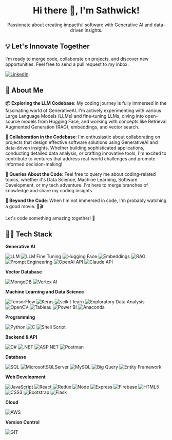 <h1 align="center">Hi there 👋, I'm Sathwick!</h1>
<!-- <h1 align="center">Hi there 👋, I'm Sathwick! <br> Delighted to e-meet you in the digital realm 🌐.</h1> -->
<div align="center">Passionate about creating impactful software with Generative AI and data-driven insights.</div>
<!-- <p align="center">Coding, crunching data, and crafting the web.</p> -->

## 💡 Let's Innovate Together

I'm ready to merge code, collaborate on projects, and discover new opportunities. Feel free to send a pull request to my inbox.

[![LinkedIn](https://img.shields.io/badge/LinkedIn-%230077B5.svg?style=for-the-badge&logo=linkedin&logoColor=white)](https://linkedin.com/in/sathwickreddymora)

<!-- ## 📚 Medium Stories
Dive into my Medium stories where I share insights, experiences, and tech discoveries in the world of coding, data science, and more. Explore the written side of my tech journey! 📝🚀

[![Medium](https://img.shields.io/badge/Medium-12100E?logo=medium&logoColor=white)](https://medium.com/@@sathwickreddy) -->

## 💫 About Me

**📦 Exploring the LLM Codebase**: My coding journey is fully immersed in the fascinating world of GenerativeAI. I'm actively experimenting with various Large Language Models (LLMs) and fine-tuning LLMs, diving into open-source models from Hugging Face, and working with concepts like Retrieval Augmented Generation (RAG), embeddings, and vector search.

**👥 Collaboration in the Codebase**: I'm enthusiastic about collaborating on projects that design effective software solutions using GenerativeAI and data-driven insights. Whether building sophisticated applications, conducting detailed data analysis, or crafting innovative tools, I'm excited to contribute to ventures that address real-world challenges and promote informed decision-making!

**💬 Queries About the Code**: Feel free to query me about coding-related topics, whether it's Data Science, Machine Learning, Software Development, or my tech adventure. I'm here to merge branches of knowledge and share my coding insights.

**🌟 Beyond the Code**: When I'm not immersed in code, I'm probably watching a good movie. 🍿🎬

Let's code something amazing together! 🌟

## 🧑‍💻 Tech Stack

**Generative AI**

![LLM](https://img.shields.io/badge/LLM-f59b42?style=for-the-badge) ![LLM Fine Tuning](https://img.shields.io/badge/LLM%20Fine%20Tuning-119e84?style=for-the-badge&logo=bigquery&logoColor=white) ![Hugging Face](https://img.shields.io/badge/-HuggingFace-FDEE21?style=for-the-badge&logo=HuggingFace&logoColor=black) ![Embeddings](https://img.shields.io/badge/Embeddings-beabf5?style=for-the-badge) ![RAG](https://img.shields.io/badge/RAG-faec70?style=for-the-badge) ![Prompt Engineering](https://img.shields.io/badge/Prompt%20Engineering-4c7cf5?style=for-the-badge) ![OpenAI API](https://img.shields.io/badge/OpenAI%20API-74aa9c?style=for-the-badge&logo=openai&logoColor=white) ![Claude API](https://img.shields.io/badge/Claude%20API-dff02b?style=for-the-badge) 

**Vector Database**

![MongoDB](https://img.shields.io/badge/MongoDB-4EA94B?style=for-the-badge&logo=mongodb&logoColor=white) ![Vertex AI](https://img.shields.io/badge/Vertex%20AI-1da2f0?style=for-the-badge)

**Machine Learning and Data Science**

![TensorFlow](https://img.shields.io/badge/TensorFlow-%23FF6F00.svg?style=for-the-badge&logo=TensorFlow&logoColor=white) ![Keras](https://img.shields.io/badge/Keras-%23D00000.svg?style=for-the-badge&logo=Keras&logoColor=white) ![scikit-learn](https://img.shields.io/badge/scikit--learn-%23F7931E.svg?style=for-the-badge&logo=scikit-learn&logoColor=white) ![Exploratory Data Analysis](https://img.shields.io/badge/Exploratory%20Data%20Analysis-338a43?style=for-the-badge) ![OpenCV](https://img.shields.io/badge/opencv-%23white.svg?style=for-the-badge&logo=opencv&logoColor=white) ![Tableau](https://img.shields.io/badge/Tableau-%23150458.svg?style=for-the-badge&logo=Tableau&logoColor=white) ![Power BI](https://img.shields.io/badge/Power_BI-E6DE0E?style=for-the-badge&logo=powerbi&logoColor=white) ![Anaconda](https://img.shields.io/badge/Anaconda-%2344A833.svg?style=for-the-badge&logo=anaconda&logoColor=white)

**Programming**

![Python](https://img.shields.io/badge/python-3670A0?style=for-the-badge&logo=python&logoColor=ffdd54) ![C](https://img.shields.io/badge/c-%2300599C.svg?style=for-the-badge&logo=c&logoColor=white) ![Shell Script](https://img.shields.io/badge/shell_script-%23121011.svg?style=for-the-badge&logo=gnu-bash&logoColor=white)

**Backend & API**

![C#](https://img.shields.io/badge/c%23-%23239120.svg?style=for-the-badge&logo=csharp&logoColor=white) ![.NET](https://img.shields.io/badge/.NET-512BD4?style=for-the-badge&logo=dotnet&logoColor=white) ![ASP.NET](https://img.shields.io/badge/ASP.NET-b91cd9?style=for-the-badge) ![Postman](https://img.shields.io/badge/Postman-FF6C37?style=for-the-badge&logo=Postman&logoColor=white)

**Database**

![SQL](https://img.shields.io/badge/SQL-e0993d?style=for-the-badge) ![MicrosoftSQLServer](https://img.shields.io/badge/Microsoft%20SQL%20Server-CC2927?style=for-the-badge&logo=microsoft%20sql%20server&logoColor=white) ![MySQL](https://img.shields.io/badge/mysql-%2300000f.svg?style=for-the-badge&logo=mysql&logoColor=white) ![Big Query](https://img.shields.io/badge/Big%20Query-669DF6?style=for-the-badge&logo=bigquery&logoColor=white)  ![Entity Framework](https://img.shields.io/badge/Entity%20Framework-8fe3cf?style=for-the-badge)

**Web Development**

![JavaScript](https://img.shields.io/badge/javascript-%23323330.svg?style=for-the-badge&logo=javascript&logoColor=%23F7DF1E) ![React](https://img.shields.io/badge/react-%2320232a.svg?style=for-the-badge&logo=react&logoColor=%2361DAFB) ![Redux](https://img.shields.io/badge/redux-%23593d88.svg?style=for-the-badge&logo=redux&logoColor=white) ![Node](https://img.shields.io/badge/Node.js-43853D?style=for-the-badge&logo=node.js&logoColor=white) ![Express](https://img.shields.io/badge/Express.js-404D59?style=for-the-badge) ![Firebase](https://img.shields.io/badge/firebase-a08021?style=for-the-badge&logo=firebase&logoColor=ffcd34) ![HTML5](https://img.shields.io/badge/html5-%23E34F26.svg?style=for-the-badge&logo=html5&logoColor=white) ![CSS3](https://img.shields.io/badge/css3-%231572B6.svg?style=for-the-badge&logo=css3&logoColor=white) ![Bootstrap](https://img.shields.io/badge/bootstrap-%238511FA.svg?style=for-the-badge&logo=bootstrap&logoColor=white) ![Flask](https://img.shields.io/badge/Flask-000000?style=for-the-badge&logo=flask&logoColor=white)

**Cloud**

![AWS](https://img.shields.io/badge/AWS-%23FF9900.svg?style=for-the-badge&logo=amazon-aws&logoColor=white)

**Version Control**

![GIT](https://img.shields.io/badge/Git-fc6d26?style=for-the-badge&logo=git&logoColor=white)
